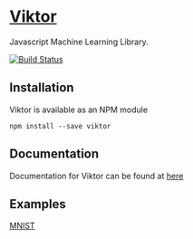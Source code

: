# [Viktor](https://fongelias.github.io/viktor)
Javascript Machine Learning Library.

[![Build Status](https://travis-ci.org/fongelias/viktor.svg?branch=master)](https://travis-ci.org/fongelias/viktor)

## Installation
Viktor is available as an NPM module
```
npm install --save viktor
```

## Documentation
Documentation for Viktor can be found at [here](https://fongelias.github.io/viktor)

## Examples
[MNIST](https://github.com/fongelias/viktor/blob/master/examples/MNIST/MNIST.md)

